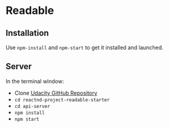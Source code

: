 # Readable

## Installation

Use `npm-install` and `npm-start` to get it installed and launched.

## Server

In the terminal window:
* Clone [Udacity GitHub Repository](https://github.com/udacity/reactnd-project-readable-starter)
* `cd reactnd-project-readable-starter`
* `cd api-server`
* `npm install`
* `npm start`